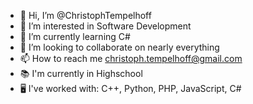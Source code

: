 - 👋 Hi, I’m @ChristophTempelhoff
- 👀 I’m interested in Software Development
- 🌱 I’m currently learning C#
- 💞️ I’m looking to collaborate on nearly everything
- 📫 How to reach me christoph.tempelhoff@gmail.com
- 📚 I'm currently in Highschool
- 🖥️ I've worked with: C++, Python, PHP, JavaScript, C#
